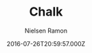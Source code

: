 ---
title: Chalk
github: https://github.com/nielsenramon/chalk
demo: https://chalk.nielsenramon.com
author: Nielsen Ramon
ssg:
  - Jekyll
cms:
  - Markdown
date: 2016-07-26T20:59:57.000Z
description: >-
  Chalk is a high quality, completely customizable, performant and 100% free
  Jekyll blog theme.
draft: true
publish_date: '2016-07-26T20:59:57Z'
update_date: '2019-12-21T19:44:00Z'
github_star: 1125
github_fork: 432
---